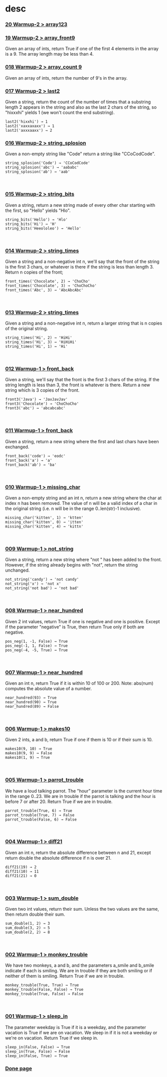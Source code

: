 # desc
### [20 Warmup-2 > array123](020.py)

### [19 Warmup-2 > array_front9](019.py)
Given an array of ints, return True if one of the first 4 elements in the array is a 9. The array length may be less than 4.

### [018 Warmup-2 > array_count 9](018.py)
Given an array of ints, return the number of 9's in the array.

### [017 Warmup-2 > last2](017.py)
Given a string, return the count of the number of times that a substring length 2 appears in the string and also as the last 2 chars of the string, so "hixxxhi" yields 1 (we won't count the end substring).
```
last2('hixxhi') → 1
last2('xaxxaxaxx') → 1
last2('axxxaaxx') → 2
```

### [016 Warmup-2 > string_splosion ](016.py)
Given a non-empty string like "Code" return a string like "CCoCodCode".
```
string_splosion('Code') → 'CCoCodCode'
string_splosion('abc') → 'aababc'
string_splosion('ab') → 'aab'
```

<br>

### [015 Warmup-2 > string_bits ](015.py)
Given a string, return a new string made of every other char starting with the first, so "Hello" yields "Hlo".
```
string_bits('Hello') → 'Hlo'
string_bits('Hi') → 'H'
string_bits('Heeololeo') → 'Hello'
```

<br>

### [014 Warmup-2 > string_times ](014.py)
Given a string and a non-negative int n, we'll say that the front of the string is the first 3 chars, or whatever is there if the string is less than length 3. Return n copies of the front;
```
front_times('Chocolate', 2) → 'ChoCho'
front_times('Chocolate', 3) → 'ChoChoCho'
front_times('Abc', 3) → 'AbcAbcAbc'
```

<br>

### [013 Warmup-2 > string_times ](013.py)
Given a string and a non-negative int n, return a larger string that is n copies of the original string.
```
string_times('Hi', 2) → 'HiHi'
string_times('Hi', 3) → 'HiHiHi'
string_times('Hi', 1) → 'Hi'
```

<br>

### [012 Warmup-1 > front_back ](012.py)
Given a string, we'll say that the front is the first 3 chars of the string. If the string length is less than 3, the front is whatever is there. Return a new string which is 3 copies of the front.
```
front3('Java') → 'JavJavJav'
front3('Chocolate') → 'ChoChoCho'
front3('abc') → 'abcabcabc'
```

<br>

### [011 Warmup-1 > front_back ](011.py)
Given a string, return a new string where the first and last chars have been exchanged.
```
front_back('code') → 'eodc'
front_back('a') → 'a'
front_back('ab') → 'ba'
```

<br>

### [010 Warmup-1 > missing_char ](010.py)
Given a non-empty string and an int n, return a new string where the char at index n has been removed. The value of n will be a valid index of a char in the original string (i.e. n will be in the range 0..len(str)-1 inclusive).
```
missing_char('kitten', 1) → 'ktten'
missing_char('kitten', 0) → 'itten'
missing_char('kitten', 4) → 'kittn'
```

<br>

### [009 Warmup-1 > not_string ](009.py)
Given a string, return a new string where "not " has been added to the front. However, if the string already begins with "not", return the string unchanged.
```
not_string('candy') → 'not candy'
not_string('x') → 'not x'
not_string('not bad') → 'not bad'
```

<br>

### [008 Warmup-1 > near_hundred ](008.py)
Given 2 int values, return True if one is negative and one is positive. Except if the parameter "negative" is True, then return True only if both are negative.
```
pos_neg(1, -1, False) → True
pos_neg(-1, 1, False) → True
pos_neg(-4, -5, True) → True
```

<br>

### [007 Warmup-1 > near_hundred ](007.py)
Given an int n, return True if it is within 10 of 100 or 200. Note: abs(num) computes the absolute value of a number.
```
near_hundred(93) → True
near_hundred(90) → True
near_hundred(89) → False
```

<br>

### [006 Warmup-1 > makes10 ](006.py)
Given 2 ints, a and b, return True if one if them is 10 or if their sum is 10.
```
makes10(9, 10) → True
makes10(9, 9) → False
makes10(1, 9) → True
```

<br>

### [005 Warmup-1 > parrot_trouble ](005.py)
We have a loud talking parrot. The "hour" parameter is the current hour time in the range 0..23. We are in trouble if the parrot is talking and the hour is before 7 or after 20. Return True if we are in trouble.
```
parrot_trouble(True, 6) → True
parrot_trouble(True, 7) → False
parrot_trouble(False, 6) → False
```
<br>

### [004 Warmup-1 > diff21 ](004.py)
Given an int n, return the absolute difference between n and 21, except return double the absolute difference if n is over 21.
```
diff21(19) → 2
diff21(10) → 11
diff21(21) → 0
```

<br>

### [003 Warmup-1 > sum_double ](003.py)
Given two int values, return their sum. Unless the two values are the same, then return double their sum.
```
sum_double(1, 2) → 3
sum_double(3, 2) → 5
sum_double(2, 2) → 8
```

<br>

### [002 Warmup-1 > monkey_trouble ](002.py)
We have two monkeys, a and b, and the parameters a_smile and b_smile indicate if each is smiling. We are in trouble if they are both smiling or if neither of them is smiling. Return True if we are in trouble.
```
monkey_trouble(True, True) → True
monkey_trouble(False, False) → True
monkey_trouble(True, False) → False
```

<br>

### [001 Warmup-1 > sleep_in](001.py)
The parameter weekday is True if it is a weekday, and the parameter vacation is True if we are on vacation. We sleep in if it is not a weekday or we're on vacation. Return True if we sleep in.
```
sleep_in(False, False) → True
sleep_in(True, False) → False
sleep_in(False, True) → True
```


### [Done page](http://codingbat.com/done?user=kucar.tomislav@gmail.com&tag=5250057629)